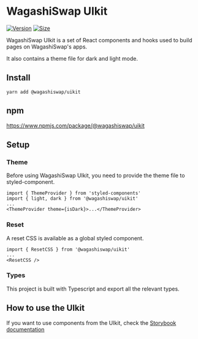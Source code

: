 # WagashiSwap UIkit

[![Version](https://img.shields.io/npm/v/@wagashiswap/uikit)](https://www.npmjs.com/package/@wagashiswap/uikit) [![Size](https://img.shields.io/bundlephobia/min/@wagashiswap/uikit)](https://www.npmjs.com/package/@wagashiswap/uikit)

WagashiSwap UIkit is a set of React components and hooks used to build pages on WagashiSwap's apps.

It also contains a theme file for dark and light mode.

## Install

`yarn add @wagashiswap/uikit`

## npm

https://www.npmjs.com/package/@wagashiswap/uikit

## Setup

### Theme

Before using WagashiSwap UIkit, you need to provide the theme file to styled-component.

```
import { ThemeProvider } from 'styled-components'
import { light, dark } from '@wagashiswap/uikit'
...
<ThemeProvider theme={isDark}>...</ThemeProvider>
```

### Reset

A reset CSS is available as a global styled component.

```
import { ResetCSS } from '@wagashiswap/uikit'
...
<ResetCSS />
```

### Types

This project is built with Typescript and export all the relevant types.

## How to use the UIkit

If you want to use components from the UIkit, check the [Storybook documentation](https://wagashiswap.github.io/wagashiswap-uikit/)
